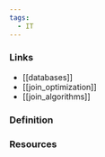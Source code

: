 ```yaml
---
tags:
  - IT
---
```

### Links
- [[databases]]
- [[join_optimization]]
- [[join_algorithms]]

### Definition

### Resources
